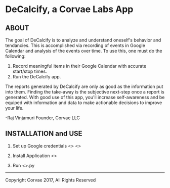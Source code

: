 # DeCalcify, a Corvae Labs App

## ABOUT

The goal of DeCalcify is to analyze and understand oneself's behavior and tendancies.
This is accomplished via recording of events in Google Calendar and analysis of the events over time.
To use this, one must do the following:
1. Record meaningful items in their Google Calendar with accurate start/stop times.
2. Run the DeCalcify app.

The reports generated by DeCalcify are only as good as the information put into them.
Finding the take-away  is the subjective next-step once a report is generated.
With good use of this app, you'll increase self-awareness and be equiped with 
information and data to make actionable decisions to improve your life.

-Raj Vinjamuri
Founder, Corvae LLC

## INSTALLATION and USE

1. Set up Google credentials
    <<steps>>
    <<enable on account through browser>>

2. Install Application
    <<steps>>

3. Run <<app>>.py

-------------------------------------------
Copyright Corvae 2017, All Rights Reserved